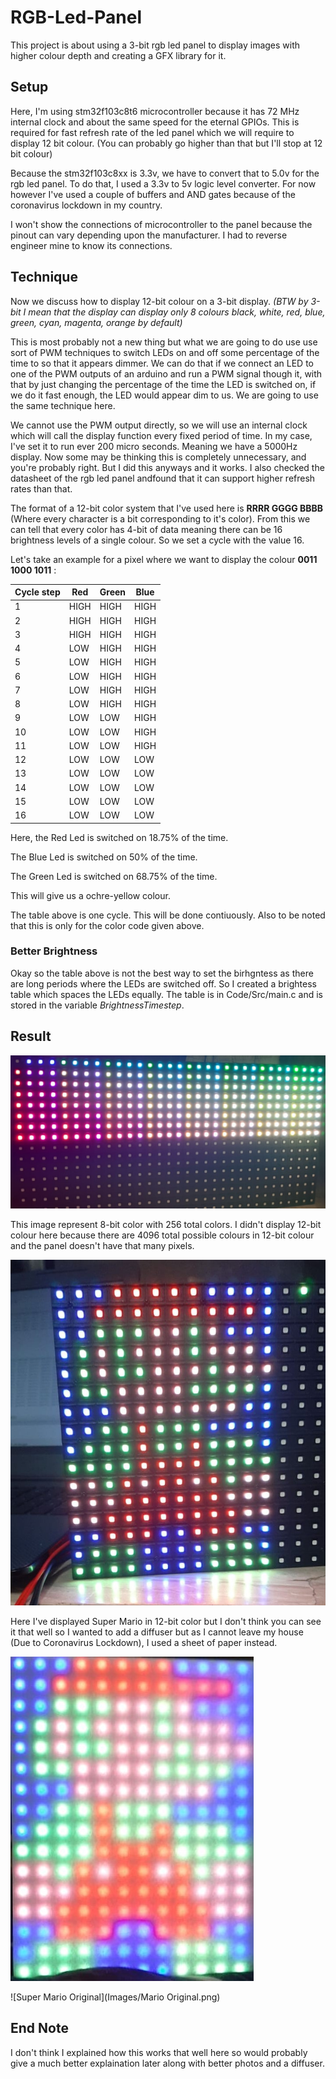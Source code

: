# RGB-Led-Panel
This project is about using a 3-bit rgb led panel to display images with higher colour depth and creating a GFX library for it.

## Setup

Here, I'm using stm32f103c8t6 microcontroller because it has 72 MHz internal clock and about the same speed for the eternal GPIOs. This is required for fast refresh rate of the led panel which we will require to display 12 bit colour. (You can probably go higher than that but I'll stop at 12 bit colour)

Because the stm32f103c8xx is 3.3v, we have to convert that to 5.0v for the rgb led panel. To do that, I used a 3.3v to 5v logic level converter. For now however I've used a couple of buffers and AND gates because of the coronavirus lockdown in my country.

I won't show the connections of microcontroller to the panel because the pinout can vary depending upon the manufacturer. I had to reverse engineer mine to know its connections.

## Technique

Now we discuss how to display 12-bit colour on a 3-bit display. *(BTW by 3-bit I mean that the display can display only 8 colours black, white, red, blue, green, cyan, magenta, orange by default)* 

This is most probably not a new thing but what we are going to do use use sort of PWM techniques to switch LEDs on and off some percentage of the time to so that it appears dimmer. We can do that if we connect an LED to one of the PWM outputs of an arduino and run a PWM signal though it, with that by just changing the percentage of the time the LED is switched on, if we do it fast enough, the LED would appear dim to us. We are going to use the same technique here.

We cannot use the PWM output directly, so we will use an internal clock which will call the display function every fixed period of time. In my case, I've set it to run ever 200 micro seconds. Meaning we have a 5000Hz display. Now some may be thinking this is completely unnecessary, and you're probably right. But I did this anyways and it works. I also checked the datasheet of the rgb led panel andfound that it can support higher refresh rates than that.

The format of a 12-bit color system that I've used here is **RRRR GGGG BBBB** (Where every character is a bit corresponding to it's color). From this we can tell that every color has 4-bit of data meaning there can be 16 brightness levels of a single colour. So we set a cycle with the value 16.

Let's take an example for a pixel where we want to display the colour **0011 1000 1011** : 

Cycle step | Red | Green | Blue
----------|-----|-------|------
1 | HIGH | HIGH | HIGH |
2 | HIGH | HIGH | HIGH |
3 | HIGH | HIGH | HIGH |
4 | LOW | HIGH | HIGH |
5 | LOW | HIGH | HIGH |
6 | LOW | HIGH | HIGH |
7 | LOW |  HIGH | HIGH |
8 | LOW | HIGH | HIGH |
9 | LOW | LOW | HIGH |
10 | LOW | LOW | HIGH |
11 | LOW | LOW | HIGH |
12 | LOW | LOW | LOW |
13 | LOW | LOW | LOW |
14 | LOW | LOW | LOW |
15 | LOW | LOW | LOW |
16 | LOW | LOW | LOW |

Here,   the Red Led is switched on 18.75% of the time.
       
  The Blue Led is switched on 50% of the time.
        
  The Green Led is switched on 68.75% of the time.
 
 This will give us a ochre-yellow colour.

The table above is one cycle. This will be done contiuously. Also to be noted that this is only for the color code given above.

### Better Brightness
Okay so the table above is not the best way to set the birhgntess as there are long periods where the LEDs are switched off.
So I created a brightess table which spaces the LEDs equally. The table is in Code/Src/main.c and is stored in the variable *BrightnessTimestep*.

## Result

![8-bit Colour spectrum](Images/ColorSpectrumBright.jpeg)

This image represent 8-bit color with 256 total colors. I didn't display 12-bit colour here because there are 4096 total possible colours in 12-bit colour and the panel doesn't have that many pixels.


![Super Mario](Images/Mario.jpeg)

Here I've displayed Super Mario in 12-bit color but I don't think you can see it that well so I wanted to add a diffuser but as I cannot leave my house (Due to Coronavirus Lockdown), I used a sheet of paper instead.

![Super Mario Diffused](Images/MarioWithFilter.jpeg)

![Super Mario Original](Images/Mario Original.png)

## End Note
I don't think I explained how this works that well here so would probably give a much better explaination later along with better photos and a diffuser.
